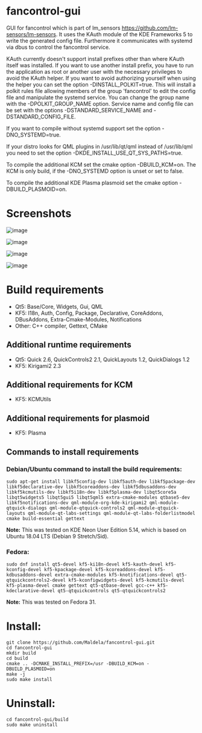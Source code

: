 # fancontrol-gui
GUI for fancontrol which is part of lm_sensors <link>https://github.com/lm-sensors/lm-sensors</link>.
It uses the KAuth module of the KDE Frameworks 5 to write the generated config file.
Furthermore it communicates with systemd via dbus to control the fancontrol service.

KAuth currently doesn't support install prefixes other than where KAuth itself was installed.
If you want to use another install prefix, you have to run the application as root or another user with the necessary privileges to avoid the KAuth helper.
If you want to avoid authorizing yourself when using the helper you can set the option -DINSTALL_POLKIT=true. This will install a polkit rules file allowing members of the group 'fancontrol' to edit the config file and manipulate the systemd service. You can change the group name with the -DPOLKIT_GROUP_NAME option. Service name and config file can be set with the options -DSTANDARD_SERVICE_NAME and -DSTANDARD_CONFIG_FILE.

If you want to compile without systemd support set the option -DNO_SYSTEMD=true.

If your distro looks for QML plugins in /usr/lib/qt/qml instead of /usr/lib/qml you need to set the option -DKDE_INSTALL_USE_QT_SYS_PATHS=true.

To compile the additional KCM set the cmake option -DBUILD_KCM=on.
The KCM is only build, if the -DNO_SYSTEMD option is unset or set to false.

To compile the additional KDE Plasma plasmoid set the cmake option -DBUILD_PLASMOID=on.

# Screenshots

![image](https://user-images.githubusercontent.com/8409391/89116324-02da7480-d4bd-11ea-867c-3172edf87f2e.png)

![image](https://user-images.githubusercontent.com/8409391/89116322-f8b87600-d4bc-11ea-89e4-515121cd7d71.png)

![image](https://user-images.githubusercontent.com/8409391/89116328-0a9a1900-d4bd-11ea-955f-f4e80c885d8b.png)

![image](https://user-images.githubusercontent.com/8409391/89116329-108ffa00-d4bd-11ea-990c-2c1f2ca3dc90.png)

# Build requirements
* Qt5: Base/Core, Widgets, Gui, QML
* KF5: I18n, Auth, Config, Package, Declarative, CoreAddons, DBusAddons, Extra-Cmake-Modules, Notifications
* Other: C++ compiler, Gettext, CMake

## Additional runtime requirements
* Qt5: Quick 2.6, QuickControls2 2.1, QuickLayouts 1.2, QuickDialogs 1.2
* KF5: Kirigami2 2.3

## Additional requirements for KCM
* KF5: KCMUtils

## Additional requirements for plasmoid
* KF5: Plasma

## Commands to install requirements
### Debian/Ubuntu command to install the build requirements:
```
sudo apt-get install libkf5config-dev libkf5auth-dev libkf5package-dev libkf5declarative-dev libkf5coreaddons-dev libkf5dbusaddons-dev libkf5kcmutils-dev libkf5i18n-dev libkf5plasma-dev libqt5core5a libqt5widgets5 libqt5gui5 libqt5qml5 extra-cmake-modules qtbase5-dev libkf5notifications-dev qml-module-org-kde-kirigami2 qml-module-qtquick-dialogs qml-module-qtquick-controls2 qml-module-qtquick-layouts qml-module-qt-labs-settings qml-module-qt-labs-folderlistmodel cmake build-essential gettext
```
**Note:** This was tested on KDE Neon User Edition 5.14, which is based on Ubuntu 18.04 LTS (Debian 9 Stretch/Sid).

### Fedora:
```
sudo dnf install qt5-devel kf5-ki18n-devel kf5-kauth-devel kf5-kconfig-devel kf5-kpackage-devel kf5-kcoreaddons-devel kf5-kdbusaddons-devel extra-cmake-modules kf5-knotifications-devel qt5-qtquickcontrols2-devel kf5-kconfigwidgets-devel kf5-kcmutils-devel kf5-plasma-devel cmake gettext qt5-qtbase-devel gcc-c++ kf5-kdeclarative-devel qt5-qtquickcontrols qt5-qtquickcontrols2
```
**Note:** This was tested on Fedora 31.

# Install:

```
git clone https://github.com/Maldela/fancontrol-gui.git
cd fancontrol-gui
mkdir build
cd build
cmake .. -DCMAKE_INSTALL_PREFIX=/usr -DBUILD_KCM=on -DBUILD_PLASMOID=on
make -j
sudo make install
```

# Uninstall:

```
cd fancontrol-gui/build
sudo make uninstall
```
